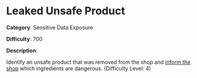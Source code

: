 # Leaked Unsafe Product

**Category**: Sensitive Data Exposure

**Difficulty**: 700

**Description**:

Identify an unsafe product that was removed from the shop and <a href="/#/contact">inform the shop</a> which ingredients are dangerous. (Difficulty Level: 4)
